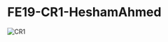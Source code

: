 # FE19-CR1-HeshamAhmed

![CR1](https://github.com/hesham0ahmed/FE19-CR1-HeshamAhmed/assets/133360711/f66f5c47-d127-46dc-a790-c72b00e3de3c)

